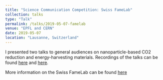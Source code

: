 ```yaml
---
title: "Science Communication Competition: Swiss FameLab"
collection: talks
type: "Talk"
permalink: /talks/2019-05-07-famelab
venue: "EPFL and CERN"
date: 2019-05-07
location: "Lausanne, Switzerland"
---
```


I presented two talks to general audiences on nanoparticle-based CO2 reduction and energy-harvesting materials. Recordings of the talks can be found [here](https://www.youtube.com/watch?reload=9&v=cZkZlbVJelU) and [here](https://www.youtube.com/watch?v=suZErbbgjPU).

More information on the Swiss FameLab can be found [here](https://bsnl.ch/2019/01/29/famelab-2019/)


